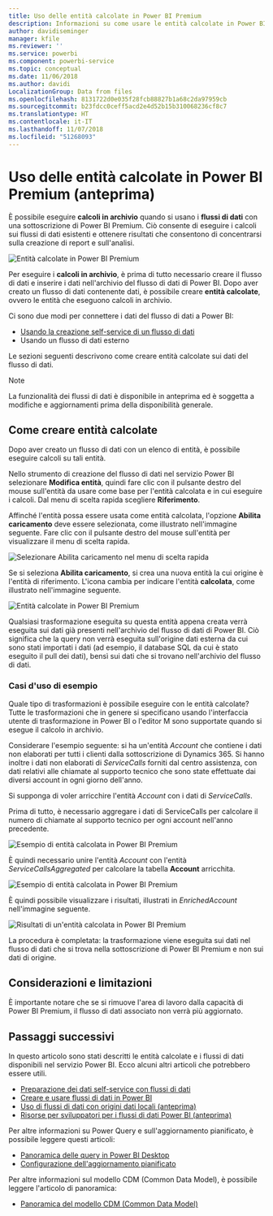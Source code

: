 ```yaml
---
title: Uso delle entità calcolate in Power BI Premium
description: Informazioni su come usare le entità calcolate in Power BI Premium
author: davidiseminger
manager: kfile
ms.reviewer: ''
ms.service: powerbi
ms.component: powerbi-service
ms.topic: conceptual
ms.date: 11/06/2018
ms.author: davidi
LocalizationGroup: Data from files
ms.openlocfilehash: 8131722d0e035f28fcb88827b1a68c2da97959cb
ms.sourcegitcommit: b23fdcc0ceff5acd2e4d52b15b310068236cf8c7
ms.translationtype: HT
ms.contentlocale: it-IT
ms.lasthandoff: 11/07/2018
ms.locfileid: "51268093"
---
```

# <a name="using-computed-entities-on-power-bi-premium-preview"></a>Uso delle entità calcolate in Power BI Premium (anteprima)

È possibile eseguire **calcoli in archivio** quando si usano i **flussi di dati** con una sottoscrizione di Power BI Premium. Ciò consente di eseguire i calcoli sui flussi di dati esistenti e ottenere risultati che consentono di concentrarsi sulla creazione di report e sull'analisi. 

![Entità calcolate in Power BI Premium](media/service-dataflows-computed-entities-premium/computed-entities-premium_00.png)

Per eseguire i **calcoli in archivio**, è prima di tutto necessario creare il flusso di dati e inserire i dati nell'archivio del flusso di dati di Power BI. Dopo aver creato un flusso di dati contenente dati, è possibile creare **entità calcolate**, ovvero le entità che eseguono calcoli in archivio. 

Ci sono due modi per connettere i dati del flusso di dati a Power BI:

* [Usando la creazione self-service di un flusso di dati](service-dataflows-create-use.md)
* Usando un flusso di dati esterno

Le sezioni seguenti descrivono come creare entità calcolate sui dati del flusso di dati.

> [!NOTE]
> La funzionalità dei flussi di dati è disponibile in anteprima ed è soggetta a modifiche e aggiornamenti prima della disponibilità generale.


## <a name="how-to-create-computed-entities"></a>Come creare entità calcolate 

Dopo aver creato un flusso di dati con un elenco di entità, è possibile eseguire calcoli su tali entità.

Nello strumento di creazione del flusso di dati nel servizio Power BI selezionare **Modifica entità**, quindi fare clic con il pulsante destro del mouse sull'entità da usare come base per l'entità calcolata e in cui eseguire i calcoli. Dal menu di scelta rapida scegliere **Riferimento**.

Affinché l'entità possa essere usata come entità calcolata, l'opzione **Abilita caricamento** deve essere selezionata, come illustrato nell'immagine seguente. Fare clic con il pulsante destro del mouse sull'entità per visualizzare il menu di scelta rapida.

![Selezionare Abilita caricamento nel menu di scelta rapida](media/service-dataflows-computed-entities-premium/computed-entities-premium_01.png)

Se si seleziona **Abilita caricamento**, si crea una nuova entità la cui origine è l'entità di riferimento. L'icona cambia per indicare l'entità **calcolata**, come illustrato nell'immagine seguente.

![Entità calcolate in Power BI Premium](media/service-dataflows-computed-entities-premium/computed-entities-premium_00.png)

Qualsiasi trasformazione eseguita su questa entità appena creata verrà eseguita sui dati già presenti nell'archivio del flusso di dati di Power BI. Ciò significa che la query non verrà eseguita sull'origine dati esterna da cui sono stati importati i dati (ad esempio, il database SQL da cui è stato eseguito il pull dei dati), bensì sui dati che si trovano nell'archivio del flusso di dati.

### <a name="example-use-cases"></a>Casi d'uso di esempio
Quale tipo di trasformazioni è possibile eseguire con le entità calcolate? Tutte le trasformazioni che in genere si specificano usando l'interfaccia utente di trasformazione in Power BI o l'editor M sono supportate quando si esegue il calcolo in archivio. 

Considerare l'esempio seguente: si ha un'entità *Account* che contiene i dati non elaborati per tutti i clienti dalla sottoscrizione di Dynamics 365. Si hanno inoltre i dati non elaborati di *ServiceCalls* forniti dal centro assistenza, con dati relativi alle chiamate al supporto tecnico che sono state effettuate dai diversi account in ogni giorno dell'anno.

Si supponga di voler arricchire l'entità *Account* con i dati di *ServiceCalls*. 

Prima di tutto, è necessario aggregare i dati di ServiceCalls per calcolare il numero di chiamate al supporto tecnico per ogni account nell'anno precedente. 

![Esempio di entità calcolata in Power BI Premium](media/service-dataflows-computed-entities-premium/computed-entities-premium_02.png)

È quindi necessario unire l'entità *Account* con l'entità *ServiceCallsAggregated* per calcolare la tabella **Account** arricchita.

![Esempio di entità calcolata in Power BI Premium](media/service-dataflows-computed-entities-premium/computed-entities-premium_03.png)

È quindi possibile visualizzare i risultati, illustrati in *EnrichedAccount* nell'immagine seguente.

![Risultati di un'entità calcolata in Power BI Premium](media/service-dataflows-computed-entities-premium/computed-entities-premium_04.png)

La procedura è completata: la trasformazione viene eseguita sui dati nel flusso di dati che si trova nella sottoscrizione di Power BI Premium e non sui dati di origine.

## <a name="considerations-and-limitations"></a>Considerazioni e limitazioni

È importante notare che se si rimuove l'area di lavoro dalla capacità di Power BI Premium, il flusso di dati associato non verrà più aggiornato. 


## <a name="next-steps"></a>Passaggi successivi

In questo articolo sono stati descritti le entità calcolate e i flussi di dati disponibili nel servizio Power BI. Ecco alcuni altri articoli che potrebbero essere utili.


* [Preparazione dei dati self-service con flussi di dati](service-dataflows-overview.md)
* [Creare e usare flussi di dati in Power BI](service-dataflows-create-use.md)
* [Uso di flussi di dati con origini dati locali (anteprima)](service-dataflows-on-premises-gateways.md)
* [Risorse per sviluppatori per i flussi di dati Power BI (anteprima)](service-dataflows-developer-resources.md)

Per altre informazioni su Power Query e sull'aggiornamento pianificato, è possibile leggere questi articoli:
* [Panoramica delle query in Power BI Desktop](desktop-query-overview.md)
* [Configurazione dell'aggiornamento pianificato](refresh-scheduled-refresh.md)

Per altre informazioni sul modello CDM (Common Data Model), è possibile leggere l'articolo di panoramica:
* [Panoramica del modello CDM (Common Data Model)](https://docs.microsoft.com/powerapps/common-data-model/overview)

